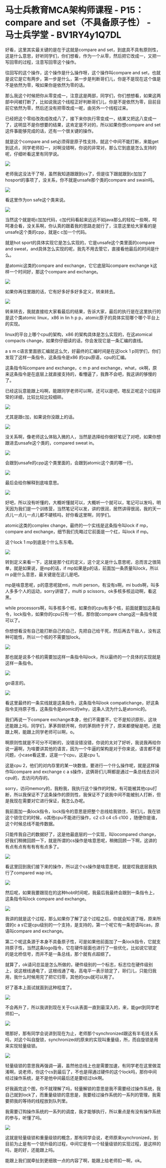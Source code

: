 # 马士兵教育MCA架构师课程 - P15：compare and set（不具备原子性） - 马士兵学堂 - BV1RY4y1Q7DL

好看，这里其实最关键的是在于这就是compare and set，到底具不具有原则性，这是什么意思，好听同学们，你们想看，作为一个从零，然后把它改成一，又把一写回零的过程，注意写回零这个操作。

往回写的这个操作，这个操作是什么操作呀，这个操作叫compare and set，也就是说它是它有两步，第一步是什么，第一步是判断哥们儿，你是不是现在这个值是不是依然为零，唉如果你是依然为零的话。

那么我这个时候把你从零变成一，注意这是两部，同学们，你们想想看，如果这两部中间被打断了，比如说我这个线程正好判断哥们儿，你是不是依然为零，目前目前它依然为零，然后还没有把零改成一呢，由另外一个线程过来。

已经把这个零给改改成改成八了，接下来你执行零变成一，结果又把这八变成一了，这明显不是你想要的结果，这肯定是不对的，所以如果你想compare and set这件事能够完成的话，还有一个很关键的操作。

就是这个compare and set必须得是原子性支持，就这个中间不能打断，来能get到这点，同学老师扣一，对啊没错啊，你说的非常对，那么它到底是怎么支持的呢，仔细听看这里有同学说。



![](img/bab583785ea123a1b5d4c438fe33d4d5_1.png)

老师我这没法干了呀，虽然我知道跟跟到cs了，但是往下跟就跟到c加加了hosport的事项了，没关系，你不就是unsafe那个类的compare and swain吗。



![](img/bab583785ea123a1b5d4c438fe33d4d5_3.png)

看这里作为on safe这个类来说。

![](img/bab583785ea123a1b5d4c438fe33d4d5_5.png)

当然这个就是呃c加加代码，c加代码看起来远远不如java那么的轻松一些啊，呵呵凑合看，没关系啊，你认真的跟着我的思路走就行了，注意这里给大家看的是unsafe这个类的cpp，就是c c加一个代码。

就是hot sport的具体实现它是怎么实现的，它是unsafe这个类里面的compare and sweat，and具体怎么实现的呢，我先不用去管它，直接看他最后的时间是什么。

是atomic这类的compare and exchange，它它底层叫compare exchange k这样一个时间好，那这个compare and exchange。



![](img/bab583785ea123a1b5d4c438fe33d4d5_7.png)

如果你再往里跟的话，它有好多好多好多定义，转来转去。

![](img/bab583785ea123a1b5d4c438fe33d4d5_9.png)

转来转去，我就直接给大家看最后的结果，告诉大家，最后的执行是在这里执行的是这个类atomic linux，x86 in lin h p p，atomic原子的具体实现哪个哪个平台上的实现。

linux的平台上哪个cpu的架构，x86 的架构具体是怎么实现的，在这atomical compacts change，如果你仔细读的话，你会发现它是一条汇编的直线。

a s m c语言里面嵌汇编就这么欠，好最终的汇编时间是在这lock 1 p同学们，你们发现了这样一条指令，这条指令是x86 的cpu原语，cpu的汇编。

这条指令叫compare and exchange，c m p and exchange，what，ok啊，原来这条指令是在底层上就直接支持的，看懵逼了，我靠不会吧，我这讲的够慢的了。

已经这玩意能跟上吗啊，能跟同学老师可以啊，还可以是吧，嗯反正呢这个过程非常的详细，比较比较比较细碎。

![](img/bab583785ea123a1b5d4c438fe33d4d5_11.png)

尤其是跟c加，如果说你没跟上的话。

![](img/bab583785ea123a1b5d4c438fe33d4d5_13.png)

没关系啊，像老师这么体贴入微的人，当然是选择给你做好笔记了对吧，如果你想跟进去unsafe这个类的，compared sweat in。



![](img/bab583785ea123a1b5d4c438fe33d4d5_15.png)

会跟到unsafe的cpp这个类里面的，会跟到atomic这个类的哪一行。

![](img/bab583785ea123a1b5d4c438fe33d4d5_17.png)

最后会给你解释到底啥意思。

![](img/bab583785ea123a1b5d4c438fe33d4d5_19.png)

好吧，所以没有听懂的，大概听懂就可以，大概听一个就可以，笔记可以发吗，明天因为我们是一个训练营，当然笔记可以发，讲的很润，居然讲得很润，我的天一点儿一点儿一点儿都不硬核吗，好你看这里啊，同学们。

atomic这类的complex change，最终的一个实线是这条指令叫lock if mp，compare and exchange，细节我们先略过它前面是一个红，叫lock if mp。

这个lock 1 mp到底是个什么东东嘞。

![](img/bab583785ea123a1b5d4c438fe33d4d5_21.png)

转到定义来看一下，这就是那个红的定义，这个定义是什么意思呢，总而言之很简单，就是如果说，是mp的话，if mp如果是p的话，前面加一条质量叫lock，所以m p是什么意思，最关键是在这儿是吧。

mp是啥意思呢，p的意思呢就mti，multi person，有没有s啊，mi buds啊，叫多人多多个人的运动，sorry讲错了，multi p scissors，ok多核多核运动啊，看这黑。

while processors啊，叫多核多个核，如果你的cpu有多个核，前面就要加这条指令，lock指令，如果你的cpu只有一个核，那你就compare chang这一条指令就可以了。

你想想看没有自己能打断自己的自己，先把自己给干死，然后再去干敌人，没有这种可能性，所以一个核的不需要加lock。



![](img/bab583785ea123a1b5d4c438fe33d4d5_23.png)

那也就是说多个核的需要加这样一条指令叫lock，所以最终的一个具体的实现就是这样一条指令。

![](img/bab583785ea123a1b5d4c438fe33d4d5_25.png)

go语言的。

![](img/bab583785ea123a1b5d4c438fe33d4d5_27.png)

看这里最终的一条实线就是这条指令，这条指令叫look compatichange，好这条指令支持原子性，这条指令是atomic的why，这条人流为什么是atomic的。

我们再说一下compare exchange本身，他们不需要不，它不是知识原形，这块还能跟上吗，同学们，茅茅厕顿开啊，你的茅厕终于开了，原来都便秘是吧，还能跟上啊，能跟上同学老师可以啊，o。

啊原则性就是不可分不可断的，没错没错没错，你说的太对了好听，我说我再给你说一遍啊，为啥要讲其他的语言，因为一个牛逼的架构是对于你来说，语言都不是问题，小case看这里，这是一个cpu，这是cpu 1。

这是cpu 2，他们的对内存里的某一块数值，要进行一个什么操作呢，就是这样操作叫compare and exchange c a s操作，这俩哥们儿啊都是通过一条总线去访问cpu的，去访问内存的。

sorry，访问memory的，我粉我，我执行这个操作的时候，有可能被其他cpu打断，所以我保证不了这条操作的原则性，我保证不了说我中间不能被别人打断，但是我现在需要对它进行保证，我怎么办呢。

我前面加一条lock指令，lock指令的意思是把整个总线给我锁住，哥们儿，我在锁这个锁住它的时候，o其他cpu不能进行操作，c2 c3 c4 c5 c100 ，随便你是谁，这个时候总线不能传数据。

只能传我自己的数据好了，这是他最底层的一个实现，叫locompared change，好我们稍微回顾一下，就是所谓的cs操作是啥意思呢，稍微回顾一下啊，这讲的有点有点有有有有有点多了。



![](img/bab583785ea123a1b5d4c438fe33d4d5_29.png)

看这里回到我们接下来的操作，所以这个cs操作是啥意思呢，就是哎我底层我执行了compared wap int。



![](img/bab583785ea123a1b5d4c438fe33d4d5_31.png)

然后呢，如果我要跟现在的这种hobt时间呢，我最后我最终会跟到一条指令上，这条指令叫lock compare and exchange。



![](img/bab583785ea123a1b5d4c438fe33d4d5_33.png)

我讲的就是这个过程，那么如果你了解了这个过程之后，你就会知道了哦，原来所谓的c a s它是cpu级别的一个支持，是支持的，第一个呢它有一条短语叫cas，原语叫compare and exchange。

第二个呢这条源于本身不具备原子性，可是如果他前面加了一条lock指令，它就支持原子性，当然这条logo指令，它在硬件层面也进行了一些优化，比如说它锁定的是北桥信号，而并不是一条总线，那个就有点超纲了。

就算了，ok请问总监是怎么所做的，硬件级别的一个标志，标志位在硬件级别上，说这根线通电了，这根线通了电，高电平一表示锁定了，哥们儿，只能归我用，我什么时候用完了把它归零，其他的cpu就可以用了。

好了基本上面试就面到这种程度了。

![](img/bab583785ea123a1b5d4c438fe33d4d5_35.png)

不会再升了，所以我讲到现在关于cs从表面一直到最深入的，来，能get到同学老师扣一。

![](img/bab583785ea123a1b5d4c438fe33d4d5_37.png)

嗯那好，那有同学会说讲到现在为止，老师那个synchronized跟这有半毛钱关系吗，对这个叫自旋锁，synchronized的原来的实现叫重量级，所，而自旋锁是用来实现轻量级锁。



![](img/bab583785ea123a1b5d4c438fe33d4d5_39.png)

轻量级锁的意思我再强调一遍，虽然他总线上也是需要加速，有同学老在这里做混淆啊，说老师，你这个cs到最后了，不也是得通过硬件的这个lock吗，那你中间经过操作系统，是不是他中间最后还是要经过lok啊。

好我画完这个图，你不就理解了吗，轻量解锁的意思是我不需要经过操作系统，我自己就到lock了，而重量级锁的意思是，我要经过操作系统的一系列的管理，我需要把我的等待的线程放到队列里。

我需要订购操作系统的一系列的调度，我才能够执行，所以重点是有没有操作系统的参与，听懂了吗。

![](img/bab583785ea123a1b5d4c438fe33d4d5_41.png)

这就是轻量级锁和重量级锁的概念，那有同学会说，老师原来synchronized，到目前为止是有一个锁升级的过程，中间它是有一个轻量级锁的实现过程，是这样的吗，是的好，还能跟上吗。

能跟上我们就牵扯到更细致一点的内容了啊，能跟上给老师扣一啊，ok。